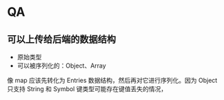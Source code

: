 # QA

## 可以上传给后端的数据结构

- 原始类型
- 可以被序列化的：Object、Array

像 map 应该先转化为 Entries 数据结构，然后再对它进行序列化。因为 Object 只支持 String 和 Symbol 键类型可能存在键值丢失的情况，
